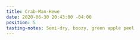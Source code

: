 ```yaml
---
title: Crab-Man-Hewe
date: 2020-06-30 20:43:00 -04:00
position: 5
tasting-notes: Semi-dry, boozy, green apple peel
---
```


